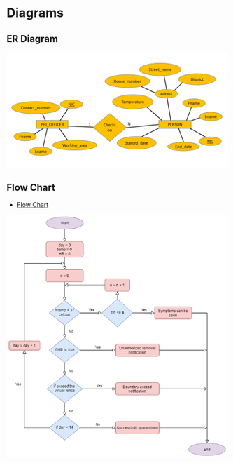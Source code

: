 # Diagrams

## ER Diagram
![ER](img/er.PNG)

## Flow Chart

- [Flow Chart](https://viewer.diagrams.net/?highlight=0000ff&edit=_blank&layers=1&nav=1&title=Untitled%20Diagram.drawio#R7Vxdl5o4GP4te%2BFl5wjhy8t1Op222%2FZsj%2B125zJCVHYisRhndH99EwgiSVSGMcxY6UVLQkwg75Pn%2FaQ9cD1f36ZwMftMIoR7dj9a98Dbnm1bTgDYP7xnk%2FcE9iDvmKZxJAaVHaP4fyQ6%2B6J3FUdoWRlICcE0XlQ7Q5IkKKSVPpim5LE6bEJwddUFnCKlYxRCrPb%2BiCM6K97CL%2Fvfo3g6K1a2PPF%2Bc1gMFm%2BynMGIPO50gZseuE4JofnVfH2NMN%2B8Yl9%2BfNj8wJ%2FuvduPX5c%2F4ffhX9%2B%2B%2FPMmn%2BzdU36yfYUUJfS0UwvhPkC8EvsVwQ3ryK77bEIPsxWH45RdTfkVRfPFofvvh7t3s22jm0IWKVklEeLPY7Ghj7OYotEChvzuI0Mf65vRORa3JyShAk4W2%2BvhFMMlxwKbfbikKbnfypOP3gqH357EGF8TTNJsWTAJQhSG25%2Ft3BkHruPyX9TcYSGJB5RStN7Bl9jxW0TmiKZ8A4u7gUCTOD0DL28%2BllC0CnzNdmDoij4o0D%2FdzlxKmF0IIT9B4I4i8C%2FkgJz6VZn8hyjdCKHAFSWsi6R0RqYkgfgTIQuN7HgbJdGf%2FCyz9hiT8D7vehfzZ8%2FWYC0xPjguXgzHCA9heD%2FNHrSQZ0ISxKeK2PkX71I%2B3E3Z%2B0RhL8kqDdGBcUKkFKZTdHA%2BIVP%2BgAexI7BS4CJFGNL4ocpnOmCImf4mMXuvcgiZTJbswWTkbBdsDiZXAdMdo3oZTccFctZ4M4OmuiCxjIGkHCO4DHhVLgO2V10mPwHiV6dHm6egLZ7wcyc0ku3BOVchmRpiHcDnVgXCYbxSMZnOyHzM%2Bo9qoapeYTB7B%2Bcx5jvwHuEHROMQanQVxPE0YY2QYQKleoSxJeNkylpe2fqWIZqRtKLDIoiCiVaHeWGAxhOTOmxQlbsdaJRYX6PEAlNKzFeQMNrMF5TMl1zkMGF%2FjxEXOEJJZ4TYLpAObr%2BmFeKYEmDQWSFsMbaT%2F%2FLJrtyiebd9ENZ4u660NqJ1Yn1TKJBd88X%2FHN9bX927KQiD0eYr%2BHjrfnhjuzU1k0Bd%2FwqwP1XmaE9Z2U4V867TrrIadKZRK1DVD7RfixF1KjgVTygbP5m7%2FUfW0acpu9UZOqczdBydnmzV0CmAvCP27wk77TOSMiFEGWTnhN1lVwmh8YRJicakM3qY8CynKkxbI0zHkNGjVaDqER4xJqOqUsA4XixRDTlVNxtZkYt83WYPPB9Ab7vZyibW3f%2FaYS6rRQNTu9eWstc3SfQ77LQn2TW%2B89JbrYaQL9CWX8d0x5RnrTuxDL8uDXne2PR2rPrG9r9k2jSzsg7a%2BccdAu8gUl%2Fa%2Fg%2Bu3MribiB5APlOKB7AUVfCMxf30u6zGrLnAY7c5ju%2FHEsLykcXn2pX%2B6jqp2PE82VERyXE%2FQFqFaZN2a6gH1eCt9%2BUx6RzYssTGeYxSyWyzIfN2KyI3mfp5JzbHPXM%2FLbO7OlZUc7W2IGlsqLOmR0YY0U1gdOx4pbf9rKiaXbLj%2BXJacvxpaQDaEhbjiUB2W2ZtrpQbkU3VzRzqajN6OajOtfXg7f97LijZMfdq6aa2u03y7QzNGTVW8WwBR%2BwNHEobDWYVToluULnkemCgy7ZPQESEeqCY0Gb3omtRmwuVg%2FvauGtTn4ZPbxTU2rSfbBlLmkaBrFlhW5YD9uq%2B3CxsP0NnOq6uVzQyqmwZKOy9qmQJ5KjjKZPhVqDmTnVaB2iLEFIZyj3r6VC7Yc4passcThBSXhJiWMDEciBJQebddlGy1W1vDFv295TLinq%2B6vxFmapddGW5yFAyhG4LZYO6OVfz229FI35BENvn8a0Xlhj2poPDfQZ2T0683Uk5qQotN80LqRMVDOcvd9J1q9jSfEnT3zDUx7OfMaTqnVw%2BMOsgsQ7H7uQSUVEjq7%2BRMe%2BwFhRROesvMZY9z5mfK43IcXr%2FP6JfGzLa4fTinXMcprqqnRn4iwc%2BEOfDh%2B1Rsykl4yFtZT0umEHHqh%2B2pBjC2a7tHXjz7q69%2FQKX67udV1NdrvV6l6gfpR2iWlCQXBWr4m%2FVaE306nF0xVCgj2FPy%2Fwia5kiDhNw5rAPTKRaVZUvxAcrcIQLZeTFcZ8c3%2BuYAoTGiecHjs%2BlPjQ8zUeULt8qMafNHXhHR2eDx3WDj8Fr4YOLU8pApcWakqIykSmi8DVgosDtHeOR6W289TsML0u58mveZb2sP4znScgVwLLH0c3zX4qE5k%2BFV2hfZNTYRrd%2BWerJ4etJ5fYNU0d%2BLKZ3DZs7Q62LwvbJ%2Flxz62Elj8rb%2BqUybB1%2FZZtkK5w8FXCdo%2B9%2FUzYykXIjpyLaArbIoH6fNiyZvnfb%2BbDy%2F%2FEFNz8Ag%3D%3D)

![Flow Chart](img/FC.jpg)

